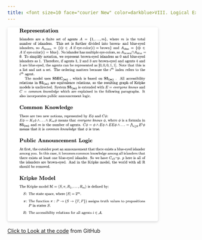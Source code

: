 ```yaml
---
title: <font size=10 face="courier New" color=darkblue>VIII. Logical Explanation </font>
---
```

<img style="border-radius: 0.3125em;
    box-shadow: 0 2px 4px 0 rgba(34,36,38,.12),0 2px 10px 0 rgba(34,36,38,.08);width: 80%;
    height: 80%;" 
    src="img/Logic.png"> 

   [Click to Look at the code](https://github.com/Jiayun-Zhang/LAMAS_project) from GitHub